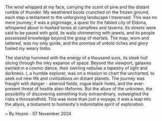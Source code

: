 
The wind whipped at my face, carrying the scent of pine and the distant rumble of thunder. My weathered boots crunched on the frozen ground, each step a testament to the unforgiving landscape I traversed. This was no mere journey; it was a pilgrimage, a quest for the fabled city of Eldoria, whispered about in hushed tones at campfires and taverns. Its streets were said to be paved with gold, its walls shimmering with jewels, and its people possessed knowledge beyond the grasp of mortals. The map, worn and tattered, was my only guide, and the promise of untold riches and glory fueled my weary limbs.

The starship hummed with the energy of a thousand suns, its sleek hull slicing through the inky expanse of space. Beyond the viewport, galaxies swirled in a cosmic dance, their swirling nebulae a tapestry of light and darkness. I, a humble explorer, was on a mission to chart the uncharted, to seek out new life and civilizations on distant planets. The journey was fraught with danger - asteroid fields, rogue black holes, and the ever-present threat of hostile alien lifeforms. But the allure of the unknown, the possibility of discovering something truly extraordinary, outweighed the risks a thousandfold. This was more than just a voyage; it was a leap into the abyss, a testament to humanity's indomitable spirit of exploration. 

~ By Hozmi - 07 November 2024
